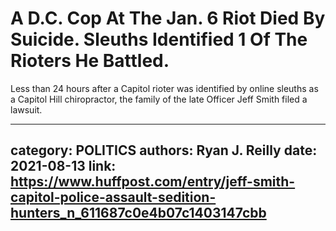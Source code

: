 # A D.C. Cop At The Jan. 6 Riot Died By Suicide. Sleuths Identified 1 Of The Rioters He Battled.

Less than 24 hours after a Capitol rioter was identified by online sleuths as a Capitol Hill chiropractor, the family of the late Officer Jeff Smith filed a lawsuit.

---
category: POLITICS
authors: Ryan J. Reilly
date: 2021-08-13
link: https://www.huffpost.com/entry/jeff-smith-capitol-police-assault-sedition-hunters_n_611687c0e4b07c1403147cbb
---

